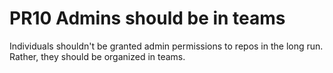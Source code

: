 # PR10 Admins should be in teams

Individuals shouldn't be granted admin permissions to repos in the long run.
Rather, they should be organized in teams.